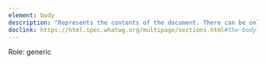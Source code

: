 ```yaml
---
element: body
description: "Represents the contents of the document. There can be only one element in a document."
doclink: https://html.spec.whatwg.org/multipage/sections.html#the-body-element
---
```


<p class="mb-2">Role: generic</p>

